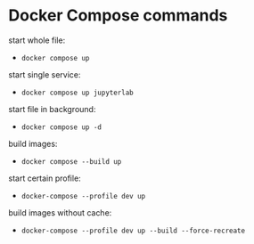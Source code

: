 # Docker Compose commands

start whole file:

- `docker compose up`

start single service:

- `docker compose up jupyterlab`

start file in background:

- `docker compose up -d`

build images:

- `docker compose --build up`

start certain profile:

- `docker-compose --profile dev up`

build images without cache:

- `docker-compose --profile dev up --build --force-recreate`
